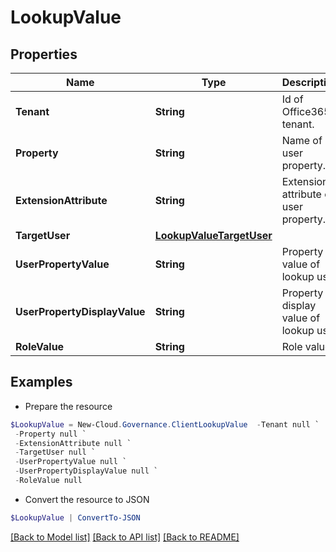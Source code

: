 # LookupValue
## Properties

Name | Type | Description | Notes
------------ | ------------- | ------------- | -------------
**Tenant** | **String** | Id of Office365 tenant. | [optional] [readonly] 
**Property** | **String** | Name of user property. | [optional] [readonly] 
**ExtensionAttribute** | **String** | Extension attribute of user property. | [optional] [readonly] 
**TargetUser** | [**LookupValueTargetUser**](LookupValueTargetUser.md) |  | [optional] 
**UserPropertyValue** | **String** | Property value of lookup user | [optional] 
**UserPropertyDisplayValue** | **String** | Property display value of lookup user | [optional] 
**RoleValue** | **String** | Role value | [optional] 

## Examples

- Prepare the resource
```powershell
$LookupValue = New-Cloud.Governance.ClientLookupValue  -Tenant null `
 -Property null `
 -ExtensionAttribute null `
 -TargetUser null `
 -UserPropertyValue null `
 -UserPropertyDisplayValue null `
 -RoleValue null
```

- Convert the resource to JSON
```powershell
$LookupValue | ConvertTo-JSON
```

[[Back to Model list]](../README.md#documentation-for-models) [[Back to API list]](../README.md#documentation-for-api-endpoints) [[Back to README]](../README.md)

